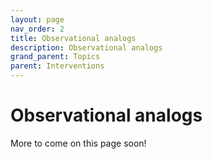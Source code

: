```yaml
---
layout: page
nav_order: 2
title: Observational analogs
description: Observational analogs
grand_parent: Topics
parent: Interventions
---
```


# Observational analogs

More to come on this page soon!